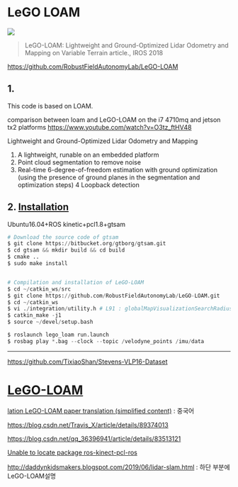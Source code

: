 # LeGO LOAM 

![](https://i.imgur.com/3p4oVYC.png)

> LeGO-LOAM: Lightweight and Ground-Optimized Lidar Odometry and Mapping on Variable Terrain article., IROS 2018 

https://github.com/RobustFieldAutonomyLab/LeGO-LOAM



## 1.


This code is based on LOAM.

comparison between loam and LeGO-LOAM on the i7 4710mq and jetson tx2 platforms
https://www.youtube.com/watch?v=O3tz_ftHV48  

Lightweight and Ground-Optimized Lidar Odometry and Mapping
1) A lightweight, runable on an embedded platform 
2) Point cloud segmentation to remove noise 
3) Real-time 6-degree-of-freedom estimation with ground optimization (using the presence of ground planes in the segmentation and optimization steps) 
4 Loopback detection



## 2. [Installation]()



Ubuntu16.04+ROS kinetic+pcl1.8+gtsam


```python 
# Download the source code of gtsam     
$ git clone https://bitbucket.org/gtborg/gtsam.git
$ cd gtsam && mkdir build && cd build
$ cmake ..
$ sudo make install


# Compilation and installation of LeGO-LOAM
$ cd ~/catkin_ws/src
$ git clone https://github.com/RobustFieldAutonomyLab/LeGO-LOAM.git
$ cd ~/catkin_ws
$ vi ./integration/utility.h # L91 : globalMapVisualizationSearchRadius 
$ catkin_make -j1
$ source ~/devel/setup.bash
```


```python 
$ roslaunch lego_loam run.launch
$ rosbag play *.bag --clock --topic /velodyne_points /imu/data
```

---

https://github.com/TixiaoShan/Stevens-VLP16-Dataset




# [LeGO-LOAM](https://github.com.cnpmjs.org/topics/velodyne)


[lation LeGO-LOAM paper translation (simplified content)](https://blog.csdn.net/wykxwyc/article/details/89605721) : 중국어 

https://blog.csdn.net/Travis_X/article/details/89374013

https://blog.csdn.net/qq_36396941/article/details/83513121


[Unable to locate package ros-kinect-pcl-ros](https://blog.csdn.net/weixin_43211438/article/details/88898544)


http://daddynkidsmakers.blogspot.com/2019/06/lidar-slam.html : 하단 부분에 LeGO-LOAM설명 
